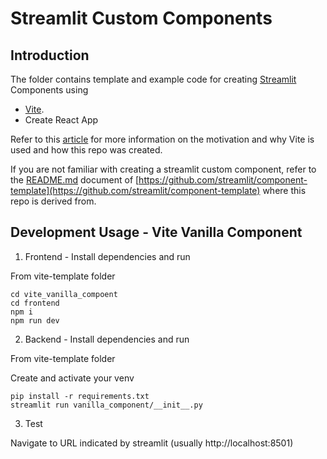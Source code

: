 # Streamlit Custom Components

## Introduction

The folder contains template and example code for creating [Streamlit](https://streamlit.io) Components using
- [Vite](https://github.com/vitejs/vite).
- Create React App

Refer to this [article](https://dev.to/aisone/streamlit-custom-components-vite-4bj7) for more information on the motivation and why Vite is used and how this repo was created.

If you are not familiar with creating a streamlit custom component, refer to the [README.md](https://github.com/streamlit/component-template#readme) document of [https://github.com/streamlit/component-template](https://github.com/streamlit/component-template) where this repo is derived from.

## Development Usage - Vite Vanilla Component

1. Frontend - Install dependencies and run

From vite-template folder

```
cd vite_vanilla_compoent
cd frontend
npm i
npm run dev
```

2. Backend - Install dependencies and run

From vite-template folder

Create and activate your venv

```
pip install -r requirements.txt
streamlit run vanilla_component/__init__.py
```

3. Test

Navigate to URL indicated by streamlit (usually http://localhost:8501)

